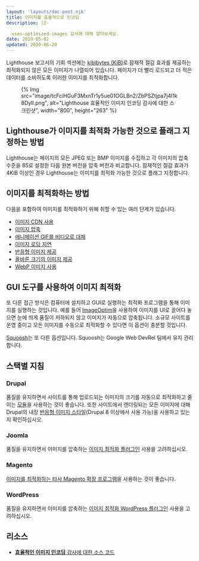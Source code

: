 ```yaml
---
layout: 'layouts/doc-post.njk'
title: 이미지를 효율적으로 인코딩
description: |2-

  uses-optimized-images 감사에 대해 알아보세요.
date: 2019-05-02
updated: 2020-06-20
---
```


Lighthouse 보고서의 기회 섹션에는 [kibibytes (KiB)](https://en.wikipedia.org/wiki/Kibibyte)로 잠재적 절감 효과를 제공하는 최적화되지 않은 모든 이미지가 나열되어 있습니다. 페이지가 더 빨리 로드되고 더 적은 데이터를 소비하도록 이러한 이미지를 최적화합니다.

<figure>{% Img src="image/tcFciHGuF3MxnTr1y5ue01OGLBn2/ZbPSZtjpa7j4I1k8DylI.png", alt="Lighthouse 효율적인 이미지 인코딩 감사에 대한 스크린샷", width="800", height="263" %}</figure>

## Lighthouse가 이미지를 최적화 가능한 것으로 플래그 지정하는 방법

Lighthouse는 페이지의 모든 JPEG 또는 BMP 이미지를 수집하고 각 이미지의 압축 수준을 85로 설정한 다음 원본 버전을 압축 버전과 비교합니다. 잠재적인 절감 효과가 4KiB 이상인 경우 Lighthouse는 이미지를 최적화 가능한 것으로 플래그 지정합니다.

## 이미지를 최적화하는 방법

다음을 포함하여 이미지를 최적화하기 위해 취할 수 있는 여러 단계가 있습니다.

- [이미지 CDN 사용](https://web.dev/articles/image-cdns)
- [이미지 압축](https://web.dev/articles/use-imagemin-to-compress-images)
- [애니메이션 GIF를 비디오로 대체](https://web.dev/articles/replace-gifs-with-videos)
- [이미지 로딩 지연](https://web.dev/articles/use-lazysizes-to-lazyload-images)
- [반응형 이미지 제공](https://web.dev/articles/serve-responsive-images)
- [올바른 크기의 이미지 제공](https://web.dev/articles/serve-images-with-correct-dimensions)
- [WebP 이미지 사용](https://web.dev/articles/serve-images-webp)

## GUI 도구를 사용하여 이미지 최적화

또 다른 접근 방식은 컴퓨터에 설치하고 GUI로 실행하는 최적화 프로그램을 통해 이미지를 실행하는 것입니다. 예를 들어 [ImageOptim](https://imageoptim.com/mac)을 사용하여 이미지를 UI로 끌어다 놓으면 눈에 띄게 품질이 저하되지 않고 이미지가 자동으로 압축됩니다. 소규모 사이트를 운영 중이고 모든 이미지를 수동으로 최적화할 수 있다면 이 옵션이 충분할 것입니다.

[Squoosh](https://squoosh.app/)는 또 다른 옵션입니다. Squoosh는 Google Web DevRel 팀에서 유지 관리합니다.

## 스택별 지침

### Drupal

품질을 유지하면서 사이트를 통해 업로드되는 이미지의 크기를 자동으로 최적화하고 줄이는 [모듈](https://www.drupal.org/project/project_module?f%5B0%5D=&f%5B1%5D=&f%5B2%5D=im_vid_3%3A123&f%5B3%5D=&f%5B4%5D=sm_field_project_type%3Afull&f%5B5%5D=&f%5B6%5D=&text=optimize+images&solrsort=iss_project_release_usage+desc&op=Search)을 사용하는 것이 좋습니다. 또한 사이트에서 렌더링되는 모든 이미지에 대해 Drupal의 내장 [반응형 이미지 스타일](https://www.drupal.org/docs/8/mobile-guide/responsive-images-in-drupal-8)(Drupal 8 이상에서 사용 가능)을 사용하고 있는지 확인하십시오.

### Joomla

품질을 유지하면서 이미지를 압축하는 [이미지 최적화 플러그인](https://extensions.joomla.org/instant-search/?jed_live%5Bquery%5D=performance) 사용을 고려하십시오.

### Magento

[이미지를 최적화하는 타사 Magento 확장 프로그램](https://marketplace.magento.com/catalogsearch/result/?q=optimize%20image)을 사용하는 것이 좋습니다.

### WordPress

품질을 유지하면서 이미지를 압축하는 [이미지 최적화 WordPress 플러그인](https://wordpress.org/plugins/search/optimize+images/) 사용을 고려하십시오.

## 리소스

- [**효율적인 이미지 인코딩** 감사에 대한 소스 코드](https://github.com/GoogleChrome/lighthouse/blob/master/lighthouse-core/audits/byte-efficiency/uses-optimized-images.js)
